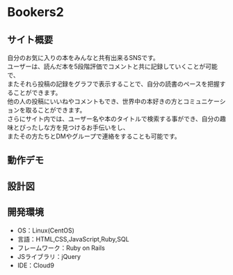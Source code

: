 # Bookers2

## サイト概要
自分のお気に入りの本をみんなと共有出来るSNSです。  
ユーザーは、読んだ本を5段階評価でコメントと共に記録していくことが可能で、  
またそれら投稿の記録をグラフで表示することで、自分の読書のペースを把握することができます。  
他の人の投稿にいいねやコメントもでき、世界中の本好きの方とコミュニケーションを取ることができます。  
さらにサイト内では、ユーザー名や本のタイトルで検索する事ができ、自分の趣味とぴったしな方を見つけるお手伝いをし、  
またその方たちとDMやグループで連絡をすることも可能です。

## 動作デモ

## 設計図

## 開発環境
- OS：Linux(CentOS)
- 言語：HTML,CSS,JavaScript,Ruby,SQL
- フレームワーク：Ruby on Rails
- JSライブラリ：jQuery
- IDE：Cloud9
